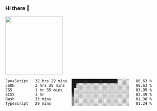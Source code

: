 ### Hi there 👋

<!--
**hwolf0610/hwolf0610** is a ✨ _special_ ✨ repository because its `README.md` (this file) appears on your GitHub profile.

Here are some ideas to get you started:

- 🔭 I’m currently working on ...
- 🌱 I’m currently learning ...
- 👯 I’m looking to collaborate on ...
- 🤔 I’m looking for help with ...
- 💬 Ask me about ...
- 📫 How to reach me: ...
- 😄 Pronouns: ...
- ⚡ Fun fact: ...
-->

<img height="180em" src="https://github-readme-stats.vercel.app/api?username=hwolf0610&show_icons=true&hide_border=true&&count_private=true&include_all_commits=true" />


<!--START_SECTION:waka-->

```text
JavaScript   32 hrs 29 mins  ████████████████████░░░░░   80.63 %
JSON         3 hrs 28 mins   ██░░░░░░░░░░░░░░░░░░░░░░░   08.63 %
CSS          1 hr 35 mins    █░░░░░░░░░░░░░░░░░░░░░░░░   03.95 %
SCSS         1 hr            ▓░░░░░░░░░░░░░░░░░░░░░░░░   02.49 %
Bash         33 mins         ▒░░░░░░░░░░░░░░░░░░░░░░░░   01.38 %
TypeScript   29 mins         ▒░░░░░░░░░░░░░░░░░░░░░░░░   01.24 %
```

<!--END_SECTION:waka-->
